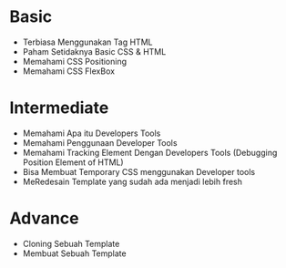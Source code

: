 # Basic

- Terbiasa Menggunakan Tag HTML
- Paham Setidaknya Basic CSS & HTML
- Memahami CSS Positioning
- Memahami CSS FlexBox

# Intermediate

- Memahami Apa itu Developers Tools
- Memahami Penggunaan Developer Tools
- Memahami Tracking Element Dengan Developers Tools (Debugging Position Element of HTML)
- Bisa Membuat Temporary CSS menggunakan Developer tools
- MeRedesain Template yang sudah ada menjadi lebih fresh

# Advance

- Cloning Sebuah Template
- Membuat Sebuah Template
